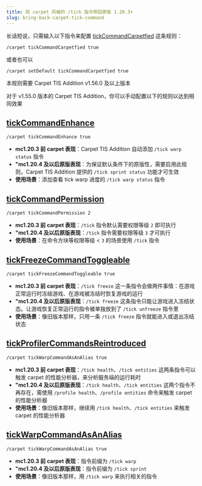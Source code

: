 ```yaml
---
title: 将 carpet 风格的 /tick 指令带回原版 1.20.3+
slug: bring-back-carpet-tick-command
---
```


长话短说，只需输入以下指令来配置 [tickCommandCarpetfied](/docs/rules#tick指令carpet化-tickcommandcarpetfied) 这条规则：

```
/carpet tickCommandCarpetfied true
```

或者也可以

```
/carpet setDefault tickCommandCarpetfied true
```

本规则需要 Carpet TIS Addition v1.56.0 及以上版本

对于 v1.55.0 版本的 Carpet TIS Addition，你可以手动配置以下的规则以达到相同效果

<!-- truncate -->

## [tickCommandEnhance](/docs/rules#tick指令增强-tickcommandenhance)

```
/carpet tickCommandEnhance true
```

- **mc1.20.3 前 carpet 表现**：Carpet TIS Addition 自动添加 `/tick warp status` 指令
- **"mc1.20.4 及以后原版表现**：为保证默认条件下的原版性，需要启用此规则，Carpet TIS Addition 提供的 `/tick sprint status` 功能才可生效
- **使用场景**：添加查看 tick warp 进度的 `/tick warp status` 指令

## [tickCommandPermission](/docs/rules#tick指令权限-tickcommandpermission)

```
/carpet tickCommandPermission 2
```

- **mc1.20.3 前 carpet 表现**：`/tick` 指令默认需要权限等级 `2` 即可执行
- **"mc1.20.4 及以后原版表现**：`/tick` 指令需要权限等级 `3` 才可执行
- **使用场景**：在命令方块等权限等级 < `3` 的场景使用 `/tick` 指令

## [tickFreezeCommandToggleable](/docs/rules#切换式tickfreeze指令-tickfreezecommandtoggleable)

```
/carpet tickFreezeCommandToggleable true
```

- **mc1.20.3 前 carpet 表现**：`/tick freeze` 这一条指令会做两件事情：在游戏正常运行时冻结游戏、在游戏被冻结时恢复游戏的运行
- **"mc1.20.4 及以后原版表现**：`/tick freeze` 这条指令只能让游戏进入冻结状态。让游戏恢复正常运行的指令被单独放到了 `/tick unfreeze` 指令里
- **使用场景**：像旧版本那样，只用一条 `/tick freeze` 指令就能进入或退出冻结状态

## [tickProfilerCommandsReintroduced](/docs/rules#tick性能分析指令重现-tickprofilercommandsreintroduced)

```
/carpet tickWarpCommandAsAnAlias true
```

- **mc1.20.3 前 carpet 表现**：`/tick health`、`/tick entities` 这两条指令可以触发 carpet 的性能分析器，来分析服务端的运行耗时
- **"mc1.20.4 及以后原版表现**：`/tick health`、`/tick entities` 这两个指令不再存在，需使用 `/profile health`、`/profile entities` 命令来触发 carpet 的性能分析器
- **使用场景**：像旧版本那样，继续用 `/tick health`、`/tick entities` 来触发 carpet 的性能分析器

## [tickWarpCommandAsAnAlias](/docs/rules#tickwarp指令别名重现-tickwarpcommandasanalias)

```
/carpet tickWarpCommandAsAnAlias true
```

- **mc1.20.3 前 carpet 表现**：指令前缀为 `/tick warp`
- **"mc1.20.4 及以后原版表现**：指令前缀为 `/tick sprint`
- **使用场景**：像旧版本那样，用 `/tick warp` 来执行相关的指令
